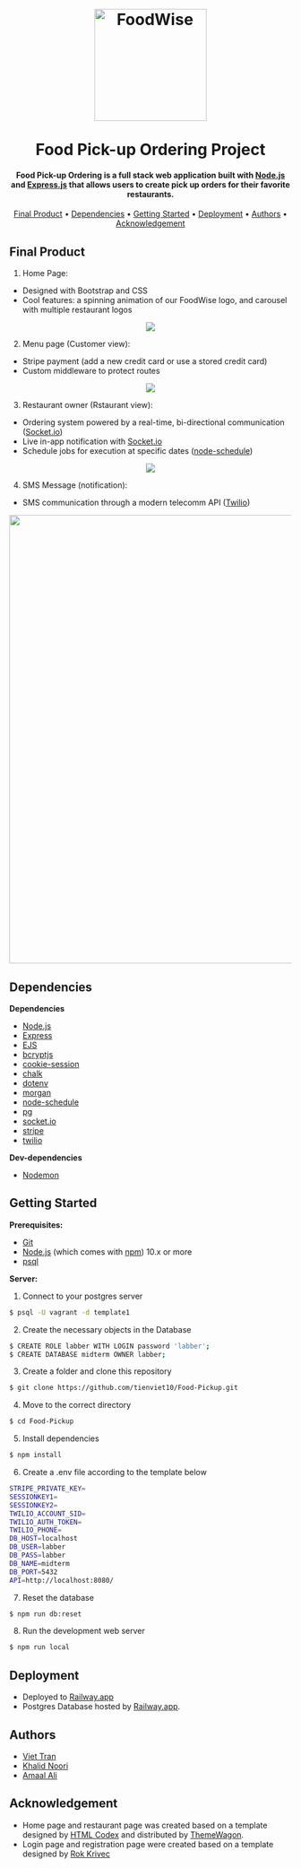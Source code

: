 
<h1 align="center">
  <br>
  <a href="http://foodwise.live/"><img src="https://user-images.githubusercontent.com/70352144/219845094-1ac3cfad-569b-4f05-838e-9dfcd12bada1.png" alt="FoodWise" width="200"></a>
  <br>
  <br>
  Food Pick-up Ordering Project
  <br>
</h1>

<h4 align="center">Food Pick-up Ordering is a full stack web application built with <a href="https://nodejs.org/en/">Node.js</a> and <a href="https://expressjs.com/">Express.js</a> that allows users to create pick up orders for their favorite restaurants.</h4>

<p align="center">
  <a href="#final-product">Final Product</a> •
  <a href="#dependencies">Dependencies</a> •
  <a href="#getting-started">Getting Started</a> •
  <a href="#deployment">Deployment</a> •
  <a href="#authors">Authors</a> •
  <a href="#acknowledgement">Acknowledgement</a>
</p>


## Final Product
1. Home Page:
  - Designed with Bootstrap and CSS
  - Cool features: a spinning animation of our FoodWise logo, and carousel with multiple restaurant logos

<p align="center">
  <img src="https://user-images.githubusercontent.com/70352144/219843616-d99d0547-5a8f-446b-bf9c-c9fbbf5ece21.gif">
</p>

2. Menu page (Customer view):
  - Stripe payment (add a new credit card or use a stored credit card)
  - Custom middleware to protect routes

<p align="center">
  <img src="https://user-images.githubusercontent.com/70352144/219830872-a23d4ed3-3114-4548-bc17-252a40400abe.gif">
</p>

3. Restaurant owner (Rstaurant view):
  - Ordering system powered by a real-time, bi-directional communication (<a href="https://socket.io">Socket.io</a>)
  - Live in-app notification with <a href="https://socket.io">Socket.io</a>
  - Schedule jobs for execution at specific dates (<a href="https://www.npmjs.com/package/node-schedule">node-schedule</a>)

<p align="center">
  <img src="https://user-images.githubusercontent.com/70352144/219843163-097a2f9c-8ed4-40bc-81bb-c2a7278b826b.gif">
</p>

4. SMS Message (notification):
  - SMS communication through a modern telecomm API (<a href="https://www.twilio.com/">Twilio</a>)

<p align="center">
  <img width='800px' src="https://user-images.githubusercontent.com/70352144/219844309-994a502a-19eb-46ce-b14a-73f66fd0d9b5.png">
</p>



## Dependencies

**Dependencies**

- [Node.js](https://nodejs.org/en/)
- [Express](https://expressjs.com/)
- [EJS](https://ejs.co/)
- [bcryptjs](https://github.com/kelektiv/node.bcrypt.js#readme)
- [cookie-session](https://github.com/expressjs/cookie-session#readme)
- [chalk](https://github.com/chalk/chalk#readme)
- [dotenv](https://github.com/motdotla/dotenv#readme)
- [morgan](https://github.com/expressjs/morgan#readme)
- [node-schedule](https://github.com/node-schedule/node-schedule#readme)
- [pg](https://node-postgres.com/)
- [socket.io](https://socket.io/)
- [stripe](https://stripe.com/en-ca)
- [twilio](https://www.twilio.com/)

**Dev-dependencies**
- [Nodemon](https://nodemon.io/)

## Getting Started

**Prerequisites:**

* [Git](https://git-scm.com) 
* [Node.js](https://nodejs.org/en/download/) (which comes with [npm](http://npmjs.com)) 10.x or more
* [psql](https://www.postgresql.org/docs/current/app-psql.html)


**Server:**

1. Connect to your postgres server

```sh
$ psql -U vagrant -d template1
```

2. Create the necessary objects in the Database

```sh
$ CREATE ROLE labber WITH LOGIN password 'labber';
$ CREATE DATABASE midterm OWNER labber;
```

3. Create a folder and clone this repository

```sh
$ git clone https://github.com/tienviet10/Food-Pickup.git
```

4. Move to the correct directory

```sh
$ cd Food-Pickup
```

5. Install dependencies

```sh
$ npm install
```

6. Create a .env file according to the template below

```sh
STRIPE_PRIVATE_KEY=
SESSIONKEY1=
SESSIONKEY2=
TWILIO_ACCOUNT_SID=
TWILIO_AUTH_TOKEN=
TWILIO_PHONE=
DB_HOST=localhost
DB_USER=labber
DB_PASS=labber
DB_NAME=midterm
DB_PORT=5432
API=http://localhost:8080/
```

7. Reset the database

```sh
$ npm run db:reset
```

8. Run the development web server

```sh
$ npm run local
```


## Deployment
- Deployed to <a href="https://railway.app/">Railway.app</a>
- Postgres Database hosted by <a href="https://railway.app/">Railway.app</a>.

## Authors
- <a href="https://github.com/tienviet10">Viet Tran</a>
- <a href="https://github.com/knoori-code">Khalid Noori</a>
- <a href="https://github.com/AmaalAli03">Amaal Ali</a>

## Acknowledgement
- Home page and restaurant page was created based on a template designed by <a href="https://htmlcodex.com">HTML Codex</a> and distributed by <a href="https://themewagon.com">ThemeWagon</a>.
- Login page and registration page were created based on a template designed by <a href="https://colorlib.com/wp/template/colorlib-regform-8/">Rok Krivec</a>

